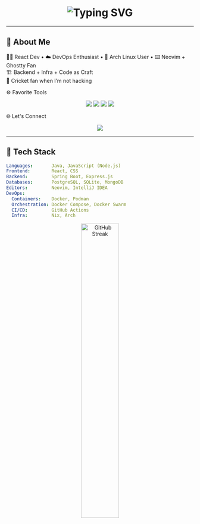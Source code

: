 
<h1 align="center">
  <img src="https://readme-typing-svg.demolab.com?font=Fira+Code&pause=1000&color=00FFB3&center=true&vCenter=true&width=435&lines=Hi+I'm+Vivek+Sharma!;Building+stuff+with+Java+%26+Node.js" alt="Typing SVG" />
</h1>

---
## 🧠 About Me

🧑‍💻 React Dev • ☁️ DevOps Enthusiast • 🐧 Arch Linux User • ⌨️ Neovim + Ghostty Fan  
🏗️ Backend + Infra + Code as Craft  
🏏 Cricket fan when I’m not hacking

⚙️ Favorite Tools
<p align="center"> <img src="https://img.shields.io/badge/Neovim-57A143?style=for-the-badge&logo=neovim&logoColor=white"/> <img src="https://img.shields.io/badge/Arch_Linux-1793D1?style=for-the-badge&logo=arch-linux&logoColor=white"/> <img src="https://img.shields.io/badge/Ghostty-333333?style=for-the-badge"/> <img src="https://img.shields.io/badge/IntelliJ_IDEA-red?style=for-the-badge&logo=intellij-idea"/> </p>
🌐 Let's Connect
<p align="center"> <a href="mailto:viveksharma02005@gmail.com"> <img src="https://img.shields.io/badge/Email-D14836?style=flat&logo=gmail&logoColor=white"/> </a> 

---
## 🔧 Tech Stack
```yaml
Languages:       Java, JavaScript (Node.js)
Frontend:        React, CSS
Backend:         Spring Boot, Express.js
Databases:       PostgreSQL, SQLite, MongoDB
Editors:         Neovim, IntelliJ IDEA
DevOps:
  Containers:    Docker, Podman
  Orchestration: Docker Compose, Docker Swarm
  CI/CD:         GitHub Actions
  Infra:         Nix, Arch

````

<p align="center">
  <img src="https://github-readme-streak-stats.herokuapp.com/?user=viveksharma2105&theme=radical" alt="GitHub Streak" width="45%" />
</p>

